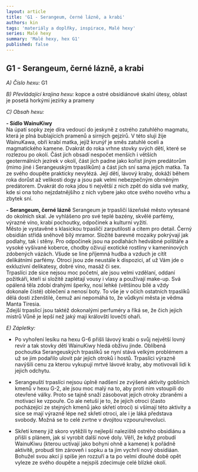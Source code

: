 ```yaml
---
layout: article
title: 'G1 - Serangeum, černé lázně, a krabi'
authors: kin
tags: 'materiály a doplňky, inspirace, Malé hexy'
series: Malé hexy
summary: 'Malé hexy, hex G1'
published: false
---
```


## G1 - Serangeum, černé lázně, a krabi

_A) Číslo hexu:_
G1  
  
_B) Převládající krajina hexu:_
kopce a ostré obsidiánové skalní útesy, oblast je posetá horkými jezírky a prameny  
  
_C) Obsah hexu:_

**- Sídlo WainuKiwy**  
Na úpatí sopky zeje díra vedoucí do jeskyně z ostrého zatuhlého magmatu, která je plná bublajících pramenů a sirných gejzírů. V této sluji žije WainuKawa, obří krabí matka, jejíž krunýř je směs zatuhlé oceli a magmatického kamene. Dvakrát do roka vrhne stovky svých dětí, které se rozlezou po okolí. Část jich obsadí nespočet menších i větších geotermálních jezírek v okolí, část jich padne jako kořist jiným predátorům (mimo jiné i Serangeuským trpaslíkům) a část jich sní sama jejich matka. Ta ze svého doupěte prakticky nevylézá. Její děti, lávový kraby, dokáží během roka dorůst až velikosti dogy a jsou pak velmi nebezpečným obrněným predátorem. Dvakrát do roka jdou ti největší z nich zpět do sídla své matky, kde si ona toho nejzdatnějšího z nich vybere jako otce svého nového vrhu a zbytek sní.  
  
**- Serangeum, černé lázně**
Serangeum je trpasličí lázeňské město vytesané do okolních skal. Je vyhlášeno pro své teplé bazény, skvělé parfémy, výrazné víno, krabí pochoutky, odpočinek a kulturní vyžití.  
Město je vystavěné s klasickou trpasličí zarputilostí a citem pro detail. Černý obsidián střídá sněhově bílý mramor. Složité barevné mozaiky pokrývají jak podlahy, tak i stěny. Pro odpočinek jsou na podlahách hedvábné polštáře a vysoké vyšívané koberce, chodby oživují exotické rostliny v kameninových zdobených vázách. Všude se line příjemná hudba a vzduch je cítít delikátními parfémy. Otroci jsou zde neustále k dispozici, ať už Vám jde o exkluzivní delikatesy, dobré víno, masáž či sex.  
Trpaslíci zde sice nejsou moc početní, ale jsou velmi vzdělaní, oddaní požitkáři, kteří si složitě zaplétají vousy i vlasy a používají make-up. Svá opálená těla zdobí drahými šperky, nosí lehké (většinou bílé a vždy dokonale čisté) oblečení a nenosí boty. To vše je v očích ostatních trpaslíků dělá dosti zženštilé, čemuž ani nepomáhá to, že vůdkyní města je vědma Manta Tiresia.  
Zdejší trpaslicí jsou taktéž dokonalými perfuméry a říká se, že čich jejich mistrů Vůně je lepší než jaký mají královští lovečtí ohaři.  
  
_E) Zápletky:_  
- Po vyhoření lesíku na hexu G-6 přišli lávový krabi o svůj největší lovný revír a tak stovky dětí WainuKiwy hledá obživu jinde. Oblíbená pochoutka Serangeuských trpaslíků se nyní stává velkým problémem a už se jim podařilo ulovit pár jejich otroků i hostů. Trpaslíci výrazně navýšili cenu za kterou vykupují mrtvé lávové kraby, aby motivovali lidi k jejich odchytu.  
  
- Serangeuští trpaslíci nejsou úplně nadšení ze zvýšené aktivity gobliních kmenů v hexu G-2, ale jsou moc malý na to, aby proti nim vstoupili do otevřené války. Proto se tajně snaží zásobovat jejich otroky zbraněmi a motivací ke vzpouře. Co ale netuší je to, že jejich otroci (často pocházející ze stejných kmenů jako skřetí otroci) si všímají této aktivity a sice se mají výrazně lépe než skřetí otroci, ale i je láká představa svobody. Možná se to celé zvrtne v dvojitou vzpouru/revoluci.  
  
- Skřetí kmeny již skoro vytěžili ty nejlepší naleziště ostrého obsidiánu a přišli s plánem, jak si vyrobit další nové doly. Věří, že když probudí WainuKiwu (kterou uctívají jako bohyni ohně a kamene) k pořádně aktivitě, probudí tím zároveň i sopku a ta jim vychrlí nový obsidiáan. Bohužel svou akcí ji spíše jen rozzuří a ta po velmi dlouhé době opět vyleze ze svého doupěte a nejspíš zdecimuje celé blízké okolí.
